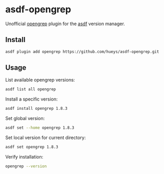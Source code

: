 # asdf-opengrep

Unofficial [opengrep](https://github.com/opengrep/opengrep) plugin for the [asdf](https://github.com/asdf-vm/asdf) version manager.

## Install

```bash
asdf plugin add opengrep https://github.com/hueys/asdf-opengrep.git
```

## Usage

List available opengrep versions:

```bash
asdf list all opengrep
```

Install a specific version:

```bash
asdf install opengrep 1.8.3
```

Set global version:

```bash
asdf set --home opengrep 1.8.3
```

Set local version for current directory:

```bash
asdf set opengrep 1.8.3
```

Verify installation:

```bash
opengrep --version
```
